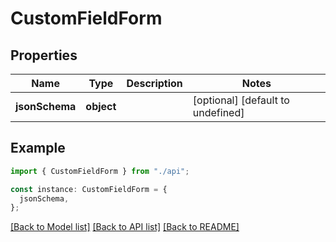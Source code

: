 # CustomFieldForm

## Properties

| Name           | Type       | Description | Notes                             |
| -------------- | ---------- | ----------- | --------------------------------- |
| **jsonSchema** | **object** |             | [optional] [default to undefined] |

## Example

```typescript
import { CustomFieldForm } from "./api";

const instance: CustomFieldForm = {
  jsonSchema,
};
```

[[Back to Model list]](../README.md#documentation-for-models) [[Back to API list]](../README.md#documentation-for-api-endpoints) [[Back to README]](../README.md)
